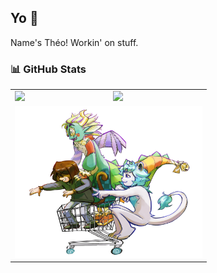 ## Yo 👋
Name's Théo! Workin' on stuff. 
### 📊 GitHub Stats  

<table>
  <tr>
    <td>
      <img src="https://github-readme-stats.vercel.app/api?username=Theoslyy&show_icons=true&theme=radical&count_private=true&include_all_commits=true" />
    </td>
    <td>
      <img src="https://github-readme-stats.vercel.app/api/top-langs/?username=Theoslyy&layout=compact&theme=radical" />
    </td>
  </tr>
  <tr>
    <td colspan="2" align="center">
      <img src="https://raw.githubusercontent.com/Theoslyy/Theoslyy/refs/heads/main/66539665_tpsjpcMe0nPWpqy.png" width="300" />
    </td>
  </tr>
</table>
